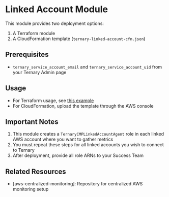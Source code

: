 # Linked Account Module

This module provides two deployment options:

1. A Terraform module
2. A CloudFormation template (`ternary-linked-account-cfn.json`)

## Prerequisites

- `ternary_service_account_email` and `ternary_service_account_uid` from your Ternary Admin page

## Usage

- For Terraform usage, see [this example](../../examples/aws_linked-account.tf)
- For CloudFormation, upload the template through the AWS console

## Important Notes

1. This module creates a `TernaryCMPLinkedAccountAgent` role in each linked AWS account where you want to gather metrics
2. You must repeat these steps for all linked accounts you wish to connect to Ternary
3. After deployment, provide all role ARNs to your Success Team

## Related Resources

- [aws-centralized-monitoring]: Repository for centralized AWS monitoring setup
